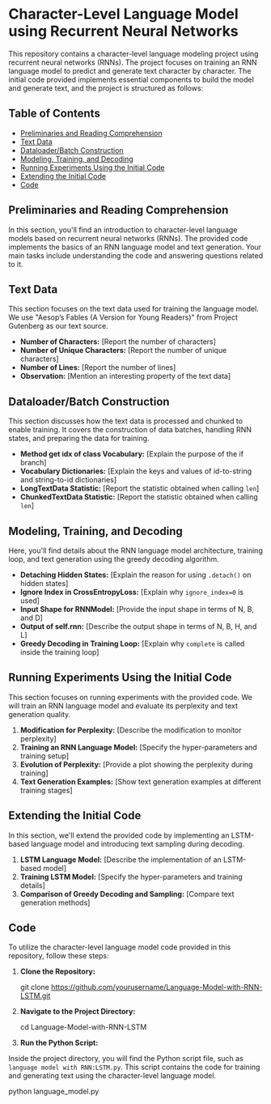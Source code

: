 # Character-Level Language Model using Recurrent Neural Networks

This repository contains a character-level language modeling project using recurrent neural networks (RNNs). The project focuses on training an RNN language model to predict and generate text character by character. The initial code provided implements essential components to build the model and generate text, and the project is structured as follows:

## Table of Contents

- [Preliminaries and Reading Comprehension](#preliminaries-and-reading-comprehension)
- [Text Data](#text-data)
- [Dataloader/Batch Construction](#dataloaderbatch-construction)
- [Modeling, Training, and Decoding](#modeling-training-and-decoding)
- [Running Experiments Using the Initial Code](#running-experiments-using-the-initial-code)
- [Extending the Initial Code](#extending-the-initial-code)
- [Code](Code)

## Preliminaries and Reading Comprehension

In this section, you'll find an introduction to character-level language models based on recurrent neural networks (RNNs). The provided code implements the basics of an RNN language model and text generation. Your main tasks include understanding the code and answering questions related to it.

## Text Data

This section focuses on the text data used for training the language model. We use "Aesop’s Fables (A Version for Young Readers)" from Project Gutenberg as our text source.

- **Number of Characters:** [Report the number of characters]
- **Number of Unique Characters:** [Report the number of unique characters]
- **Number of Lines:** [Report the number of lines]
- **Observation:** [Mention an interesting property of the text data]

## Dataloader/Batch Construction

This section discusses how the text data is processed and chunked to enable training. It covers the construction of data batches, handling RNN states, and preparing the data for training.

- **Method get idx of class Vocabulary:** [Explain the purpose of the if branch]
- **Vocabulary Dictionaries:** [Explain the keys and values of id-to-string and string-to-id dictionaries]
- **LongTextData Statistic:** [Report the statistic obtained when calling `len`]
- **ChunkedTextData Statistic:** [Report the statistic obtained when calling `len`]

## Modeling, Training, and Decoding

Here, you'll find details about the RNN language model architecture, training loop, and text generation using the greedy decoding algorithm.

- **Detaching Hidden States:** [Explain the reason for using `.detach()` on hidden states]
- **Ignore Index in CrossEntropyLoss:** [Explain why `ignore_index=0` is used]
- **Input Shape for RNNModel:** [Provide the input shape in terms of N, B, and D]
- **Output of self.rnn:** [Describe the output shape in terms of N, B, H, and L]
- **Greedy Decoding in Training Loop:** [Explain why `complete` is called inside the training loop]

## Running Experiments Using the Initial Code

This section focuses on running experiments with the provided code. We will train an RNN language model and evaluate its perplexity and text generation quality.

1. **Modification for Perplexity:** [Describe the modification to monitor perplexity]
2. **Training an RNN Language Model:** [Specify the hyper-parameters and training setup]
3. **Evolution of Perplexity:** [Provide a plot showing the perplexity during training]
4. **Text Generation Examples:** [Show text generation examples at different training stages]

## Extending the Initial Code

In this section, we'll extend the provided code by implementing an LSTM-based language model and introducing text sampling during decoding.

1. **LSTM Language Model:** [Describe the implementation of an LSTM-based model]
2. **Training LSTM Model:** [Specify the hyper-parameters and training details]
3. **Comparison of Greedy Decoding and Sampling:** [Compare text generation methods]

## Code

To utilize the character-level language model code provided in this repository, follow these steps:

1. **Clone the Repository:**

   git clone https://github.com/yourusername/Language-Model-with-RNN-LSTM.git

2. **Navigate to the Project Directory:**

   cd Language-Model-with-RNN-LSTM

3. **Run the Python Script:**

Inside the project directory, you will find the Python script file, such as `language model with RNN:LSTM.py`. This script contains the code for training and generating text using the character-level language model.

   python language_model.py
